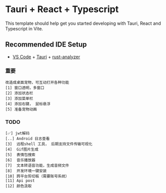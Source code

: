 # Tauri + React + Typescript

This template should help get you started developing with Tauri, React and Typescript in Vite.

## Recommended IDE Setup

- [VS Code](https://code.visualstudio.com/) + [Tauri](https://marketplace.visualstudio.com/items?itemName=tauri-apps.tauri-vscode) + [rust-analyzer](https://marketplace.visualstudio.com/items?itemName=rust-lang.rust-analyzer)


### 重要
    改造成桌面宠物，可互动打开各种功能
    [1] 窗口透明，多窗口
    [2] 添加状态栏
    [3] 添加菜单栏
    [4] 添加右键， 鼠标悬浮
    [5] 准备宠物动画
### TODO
    [✅] jwt解码 
    [..] Android 日志查看
    [3]  远程shell 工具， 后期支持文件传输可视化
    [4]  Gif图片生成
    [5]  表情包搜索
    [6]  音乐播放器
    [7]  文本转语音功能，生成音频文件
    [8]  开发环境一键安装
    [10] 跨平台剪切板（需要账号系统）
    [11] Api post
    [12] 颜色汲取

